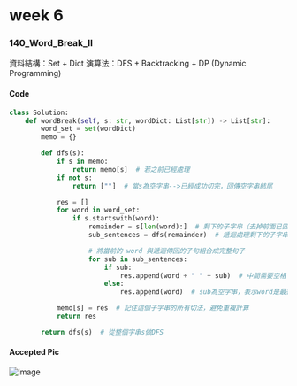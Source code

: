 # week 6
### 140_Word_Break_II
資料結構：Set + Dict
演算法：DFS + Backtracking + DP (Dynamic Programming)
#### Code
```python
class Solution:
    def wordBreak(self, s: str, wordDict: List[str]) -> List[str]:
        word_set = set(wordDict)
        memo = {} 

        def dfs(s):
            if s in memo:
                return memo[s]  # 若之前已經處理
            if not s:
                return [""]  # 當s為空字串-->已經成功切完，回傳空字串結尾

            res = []
            for word in word_set:
                if s.startswith(word):
                    remainder = s[len(word):]  # 剩下的子字串（去掉前面已匹配的 word）
                    sub_sentences = dfs(remainder)  # 遞迴處理剩下的子字串

                    # 將當前的 word 與遞迴傳回的子句組合成完整句子
                    for sub in sub_sentences:
                        if sub:
                            res.append(word + " " + sub)  # 中間需要空格
                        else:
                            res.append(word)  # sub為空字串，表示word是最後一個字，不加空格

            memo[s] = res  # 記住這個子字串的所有切法，避免重複計算
            return res

        return dfs(s)  # 從整個字串s做DFS
```
#### Accepted Pic
![image](https://github.com/user-attachments/assets/99cf4988-1f97-4a9a-a4c8-86946fc48ec0)


